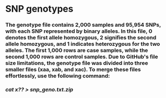 SNP genotypes
=====================================================================

### The genotype file contains 2,000 samples and 95,954 SNPs, with each SNP represented by binary alleles. In this file, 0 denotes the first allele homozygous, 2 signifies the second allele homozygous, and 1 indicates heterozygous for the two alleles. The first 1,000 rows are case samples, while the second 1,000 rows are control samples. Due to GitHub's file size limitations, the genotype file was divided into three smaller files (xaa, xab, and xac). To merge these files effortlessly, use the following command:

###   *cat x?? > snp_geno.txt.zip*
